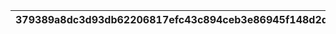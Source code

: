 |379389a8dc3d93db62206817efc43c894ceb3e86945f148d2dbf2bec46610ffd|e60d6baface526f6d0214115cba25ef7b73ee988dc2cb87c979b5e873196f691|8cd0e068bbff33756409299b3a8e67fbffbd8e8bca7b5ac2f0f1643c1bb601b3|fc58603fffc8c538002410f644066e45489d7123c33249c6c211c54a5cb2a49b|20f36d1a48de63b6a8496974aff57b7c590bcfe40fdd0abb73058ce35cc1973b|979e161e7d97bba4d3e622c97214a35c0458b7a1d1899a2965e5055a5e698945|38eba697348df950d4204fd4cf01cf268fa21b812061ec1bdeb16b1a12cd31be|42dbdc9d67c6ff4c596400e010263b08e3cd1018cda46ec0850985a3147ccbcb|c701874cb975dcb1793d568b68e0b9dafd4d346e7519fe6984e49b11f5196cd1|58171ddd598c5e76037c40b5773bec4e7f7c92de054e7f497f7738f6c686448a|baee1d2389e8ce5dd007e3445eb4b3e12a8038557c604cf52ef514786b83666f|f1fa909cb4e5949a61bed5b4a0366955ee6ee83505afde328df29c5fb1613208|275586c37c87b8d8a1031b9abb6e4a0af646b9901cf93535e0dc492d161f5363|c719f8f3e3ce1889b1ec1a1d0d80e98fe6c42be0a7c9aa265dc8ba7b6f6d55f9|
| --- | --- | --- | --- | --- | --- | --- | --- | --- | --- | --- | --- | --- | --- |